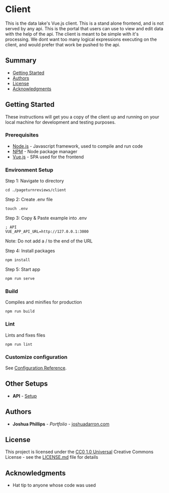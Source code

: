 # Client

This is the data lake's Vue.js client. This is a stand alone frontend, and is not served by any api. This is the portal that
users can use to view and edit data with the help of the api. The client is meant to be simple with it's processing. We dont want too many logical expressions executing on the client, and would prefer that work be pushed to the api.

## Summary

  - [Getting Started](#getting-started)
  - [Authors](#authors)
  - [License](#license)
  - [Acknowledgments](#acknowledgments)
  
## Getting Started

These instructions will get you a copy of the client up and running on
your local machine for development and testing purposes.

### Prerequisites

  - [Node.js](https://nodejs.org/en/download/) - Javascript framework, used to compile and run code
  - [NPM](https://docs.npmjs.com/downloading-and-installing-node-js-and-npm) - Node package manager
  - [Vue.js](https://cli.vuejs.org/guide/installation.html) - SPA used for the frontend

### Environment Setup

Step 1: Navigate to directory

    cd ./pageturnreviews/client

Step 2: Create .env file

    touch .env

Step 3: Copy & Paste example into .env

    ; API
    VUE_APP_API_URL=http://127.0.0.1:3000

Note: Do not add a / to the end of the URL

Step 4: Install packages

    npm install

Step 5: Start app

    npm run serve

### Build

Compiles and minifies for production

    npm run build

### Lint

Lints and fixes files

    npm run lint

### Customize configuration

See [Configuration Reference](https://cli.vuejs.org/config/).

## Other Setups

  - **API** - [Setup](../api)

## Authors

  - **Joshua Phillips** - *Portfolio* -
    [joshuadarron.com](https://joshuadarron.com/)

## License

This project is licensed under the [CC0 1.0 Universal](../../LICENSE.md)
Creative Commons License - see the [LICENSE.md](../../LICENSE.md) file for
details

## Acknowledgments

  - Hat tip to anyone whose code was used
